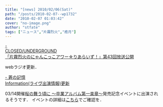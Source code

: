 ```yaml
---
title: "[news] 2010/02/06(Sat)"
path: "/posts/2010-02-07--wp1732"
date: "2010-02-07 01:03:42"
cover: "no-image.png"
author: "stfate"
tags: ["ニュース","片霧烈火","癒月"]
---
```


<style type="text/css">
<!--
p {white-space: pre-wrap};
-->
</style>

<a  href="http://www.nyanhour.com/" target="_blank">- CLOSED/UNDERGROUND 「片霧烈火のにゃんこっこアワー☆りあらいず！」第43回放送公開</a>
<div >webラジオ更新．</div>

<a  href="http://aonokioku.sakura.ne.jp/" target="_blank">- 蒼の記憶 Information(ライヴ出演情報)更新</a>
<div >03/14開催<a href="http://www.chambers.co.jp/" target="_blank">桜の舞う頃に ～卒業アルバム第一楽章～</a>発売記念イベントに出演されるそうです．
イベントの詳細は<a href="http://ishimaru.jp/event/16015410/" target="_blank">こちら</a>でご確認を．</div>